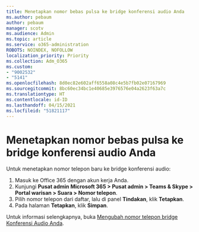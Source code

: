 ```yaml
---
title: Menetapkan nomor bebas pulsa ke bridge konferensi audio Anda
ms.author: pebaum
author: pebaum
manager: scotv
ms.audience: Admin
ms.topic: article
ms.service: o365-administration
ROBOTS: NOINDEX, NOFOLLOW
localization_priority: Priority
ms.collection: Adm_O365
ms.custom:
- "9002532"
- "5141"
ms.openlocfilehash: 8d0ec82e602aff6558a08c4e5b7fb02e07167969
ms.sourcegitcommit: 8bc60ec34bc1e40685e3976576e04a2623f63a7c
ms.translationtype: HT
ms.contentlocale: id-ID
ms.lasthandoff: 04/15/2021
ms.locfileid: "51821117"
---
```

# <a name="assign-a-toll-free-number-to-your-audio-conferencing-bridge"></a>Menetapkan nomor bebas pulsa ke bridge konferensi audio Anda

Untuk menetapkan nomor telepon baru ke bridge konferensi audio:

1. Masuk ke Office 365 dengan akun kerja Anda.
2. Kunjungi **Pusat admin Microsoft 365 > Pusat admin > Teams & Skype > Portal warisan > Suara > Nomor telepon**.
3. Pilih nomor telepon dari daftar, lalu di panel **Tindakan**, klik **Tetapkan**.
4. Pada halaman **Tetapkan**, klik **Simpan**.

Untuk informasi selengkapnya, buka [Mengubah nomor telepon bridge Konferensi Audio Anda](https://docs.microsoft.com/MicrosoftTeams/change-the-phone-numbers-on-your-audio-conferencing-bridge).
